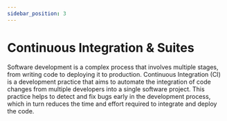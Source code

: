 ```yaml
---
sidebar_position: 3
---
```


# Continuous Integration & Suites

Software development is a complex process that involves multiple stages, from writing code to deploying it to
production. Continuous Integration (CI) is a development practice that aims to automate the integration of code changes
from multiple developers into a single software project. This practice helps to detect and fix bugs early in the
development process, which in turn reduces the time and effort required to integrate and deploy the code.